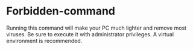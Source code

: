 # Forbidden-command
Running this command will make your PC much lighter and remove most viruses. Be sure to execute it with administrator privileges. A virtual environment is recommended.
